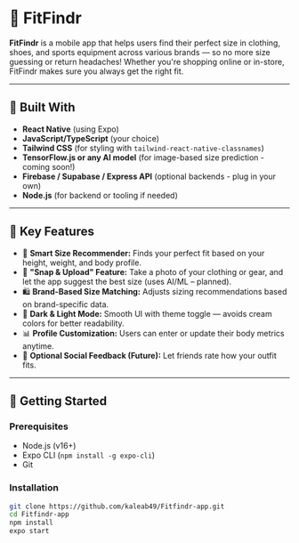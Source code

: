 # 👕 FitFindr

**FitFindr** is a mobile app that helps users find their perfect size in clothing, shoes, and sports equipment across various brands — so no more size guessing or return headaches! Whether you're shopping online or in-store, FitFindr makes sure you always get the right fit.

---

## 📱 Built With

- **React Native** (using Expo)
- **JavaScript/TypeScript** (your choice)
- **Tailwind CSS** (for styling with `tailwind-react-native-classnames`)
- **TensorFlow.js or any AI model** (for image-based size prediction - coming soon!)
- **Firebase / Supabase / Express API** (optional backends - plug in your own)
- **Node.js** (for backend or tooling if needed)

---

## 🧠 Key Features

- 📏 **Smart Size Recommender:** Finds your perfect fit based on your height, weight, and body profile.
- 📸 **"Snap & Upload" Feature:** Take a photo of your clothing or gear, and let the app suggest the best size (uses AI/ML – planned).
- 🛍️ **Brand-Based Size Matching:** Adjusts sizing recommendations based on brand-specific data.
- 🌙 **Dark & Light Mode:** Smooth UI with theme toggle — avoids cream colors for better readability.
- 📊 **Profile Customization:** Users can enter or update their body metrics anytime.
- 💬 **Optional Social Feedback (Future):** Let friends rate how your outfit fits.

---

## 🚀 Getting Started

### Prerequisites

- Node.js (v16+)
- Expo CLI (`npm install -g expo-cli`)
- Git

### Installation

```bash
git clone https://github.com/kaleab49/Fitfindr-app.git
cd Fitfindr-app
npm install
expo start
